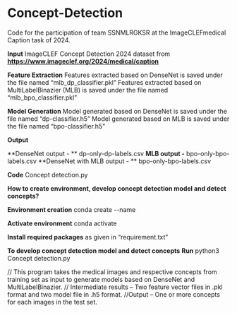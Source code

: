 # Concept-Detection
 Code for the participation of team SSNMLRGKSR at the ImageCLEFmedical Caption task of 2024. 

 
**Input**
ImageCLEF Concept Detection 2024 dataset from **https://www.imageclef.org/2024/medical/caption**

**Feature Extraction**
Features extracted based on DenseNet is saved under the file named “mlb_dp_classifier.pkl”
Features extracted based on MultiLabelBinazier (MLB) is saved under the file named “mlb_bpo_classifier.pkl”

**Model Generation**
Model generated based on DenseNet is saved under the file named “dp-classifier.h5”
Model generated based on MLB is saved under the file named “bpo-classifier.h5”

**Output**

**DenseNet output - ** dp-only-dp-labels.csv
**MLB output  -** bpo-only-bpo-labels.csv
**DenseNet with MLB output - ** bpo-only-bpo-labels.csv

**Code**
Concept detection.py

**How to create environment, develop concept detection model and detect concepts?**

**Environment creation**
conda create --name <my-env>

**Activate environment**
conda activate <my-env>

**Install required packages** as given in “requirement.txt”

**To develop concept detection model and detect concepts**
**Run**
python3 Concept detection.py

// This program takes the medical images and respective concepts from training set as input to generate models based on DenseNet and MultiLabelBinazier.
// Intermediate results – Two feature vector files in .pkl format  and two model file in .h5 format.
//Output – One or more concepts for each images in the test set.



